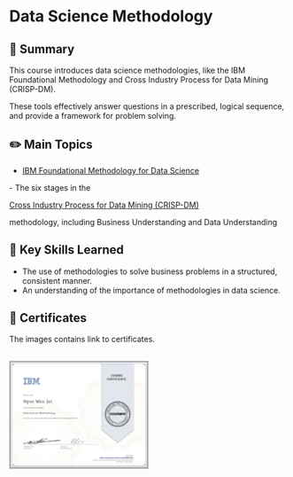 # Data Science Methodology

## 📌 Summary
This course introduces data science methodologies, like the IBM Foundational Methodology and Cross Industry Process for Data Mining (CRISP-DM). 

These tools effectively answer questions in a prescribed, logical sequence, and provide a framework for problem solving.

## ✏️ Main Topics
-   <a href="./Foundational Methodology.ipynb">
      <p> IBM Foundational Methodology for Data Science </p>
  </a>
- The six stages in the <a href="./CRISP-DM.ipynb">
      <p> Cross Industry Process for Data Mining (CRISP-DM) </p>
  </a> methodology, including Business Understanding and Data Understanding

## 🎯 Key Skills Learned
- The use of methodologies to solve business problems in a structured, consistent manner.
- An understanding of the importance of methodologies in data science.

## 🏅 Certificates
The images contains link to certificates.
 <br/><br/> 
 
<p float="left">
  <a href="https://www.coursera.org/account/accomplishments/verify/QG87NBN8AJGA">
      <img src="./Images/Coursera QG87NBN8AJGA.jpg" alt="IBM certification" width="50%" height="50%" />
  </a>
</p>

